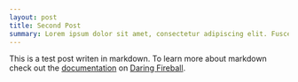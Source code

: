 ```yaml
---
layout: post
title: Second Post
summary: Lorem ipsum dolor sit amet, consectetur adipiscing elit. Fusce ornare laoreet metus. Ut sodales augue in felis volutpat ac elementum quam malesuada. Pellentesque habitant morbi tristique senectus et netus et malesuada fames ac turpis egestas. Nullam dapibus ultrices erat eu varius. Phasellus fermentum molestie lectus, a interdum turpis scelerisque eu. Sed pharetra adipiscing sem et sollicitudin
---
```


This is a test post writen in markdown. To learn more about markdown check out the [documentation](http://daringfireball.net/projects/markdown/) on [Daring Fireball](http://daringfireball.net/).
